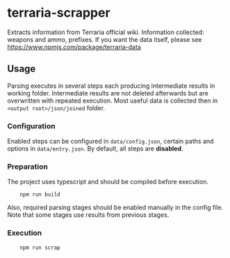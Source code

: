 # terraria-scrapper

Extracts information from Terraria official wiki. Information collected: weapons and ammo, prefixes.
If you want the data itself, please see https://www.npmjs.com/package/terraria-data

## Usage

Parsing executes in several steps each producing intermediate results in working folder. Intermediate results are not deleted afterwards but are overwritten
with repeated execution. Most useful data is collected then in `<output root>/json/joined` folder.

### Configuration

Enabled steps can be configured in `data/config.json`, certain paths and options in `data/entry.json`. By default, all steps are **disabled**.

### Preparation

The project uses typescript and should be compiled before execution.

```
    npm run build
```

Also, required parsing stages should be enabled manually in the config file. Note that some stages use results from previous stages.

### Execution

```
    npm run scrap
```
